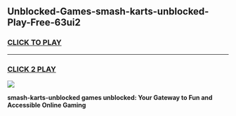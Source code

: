 
## Unblocked-Games-smash-karts-unblocked-Play-Free-63ui2
<h3>
<a href="https://premium76.site?title=smash-karts-unblocked&ref=12A">CLICK TO PLAY</a></h3>
<hr>

<h3>
<a href="https://premium76.site?title=smash-karts-unblocked&ref=12A">CLICK 2 PLAY</a>
  
</h3>

<a href="https://premium76.site?title=smash-karts-unblocked&ref=12A"><img src="https://clearcache.store/games.png"></a>


**smash-karts-unblocked games unblocked: Your Gateway to Fun and Accessible Online Gaming**
